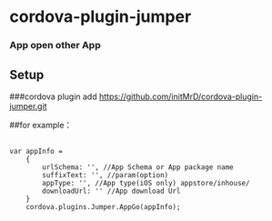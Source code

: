 # cordova-plugin-jumper

### App open other App

## Setup

###cordova plugin add https://github.com/initMrD/cordova-plugin-jumper.git

##for example：
<pre>
    <code>
var appInfo =
    {
        urlSchema: '', //App Schema or App package name
        suffixText: '', //param(option)
        appType: '', //App type(iOS only) appstore/inhouse/ 
        downloadUrl: '' //App download Url
    }
    cordova.plugins.Jumper.AppGo(appInfo);
    </code>
</pre>

